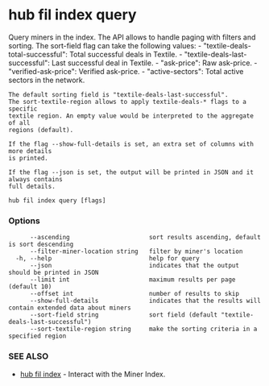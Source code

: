 # hub fil index query

Query miners in the index.
The API allows to handle paging with filters and sorting.
The sort-field flag can take the following values: - "textile-deals-total-successful": Total successful deals in Textile. - "textile-deals-last-successful": Last successful deal in Textile. - "ask-price": Raw ask-price. - "verified-ask-price": Verified ask-price. - "active-sectors": Total active sectors in the network.

    The default sorting field is "textile-deals-last-successful".
    The sort-textile-region allows to apply textile-deals-* flags to a specific
    textile region. An empty value would be interpreted to the aggregate of all
    regions (default).

    If the flag --show-full-details is set, an extra set of columns with more details
    is printed.

    If the flag --json is set, the output will be printed in JSON and it always contains
    full details.

```
hub fil index query [flags]
```

### Options

```
      --ascending                      sort results ascending, default is sort descending
      --filter-miner-location string   filter by miner's location
  -h, --help                           help for query
      --json                           indicates that the output should be printed in JSON
      --limit int                      maximum results per page (default 10)
      --offset int                     number of results to skip
      --show-full-details              indicates that the results will contain extended data about miners
      --sort-field string              sort field (default "textile-deals-last-successful")
      --sort-textile-region string     make the sorting criteria in a specified region
```

### SEE ALSO

-   [hub fil index](hub_fil_index.md) - Interact with the Miner Index.
